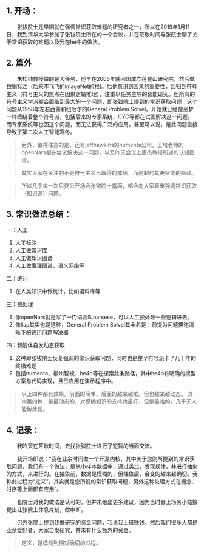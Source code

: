 ## 1. 开场：

　　张拔院士是早期就在强调常识获取难题的研究者之一，所以在2019年1月11日，我到清华大学参加了张钹院士所在的一个会议，并在茶歇时间与张院士聊了关于常识获取的难题以及我在he中的做法。

## 2. 篇外

　　朱松纯教授做的是大任务，他早在2005年就回国成立莲花山研究院，然后做数据标注（后来李飞飞的imageNet的根)。后他意识到因果的重要性，回归到符号主义（符号主义的焦点在因果逻辑推理），注重以任务主导的智能研究。但所有的符号主义学派都会面临到最大的一个问题，即张钹院士提到的常识获取问题，这个问题从1958年左右西蒙和纽厄尔的General Problem Solvel，开始就已经像恶梦一样缠绕着整个符号派，包括后来的专家系统，CYC等都在试图解决这一问题。而专家系统等也因这个问题，而无法获得广泛的应用。甚至可以说，是此问题直接导致了第二次人工智能寒冬。

> 另外，值得注意的是，还有jeffhawkins的numenta公司，王培老师的openNars都在尝试解决这一问题，以及昨天会议上唐杰教授所述的认知图谱。

> 其实大家在关注的不是符号主义已取得的成绩，而是制约其更智能的瓶颈。

> 所以几乎每一次只要公开场合张钹院士露面，都会向大家着重强调常识获取（知识源）问题。

## 3. 常识做法总结：

一：人工
1. 人工标注
2. 人工做常识库
3. 人工做知识图谱
4. 人工做事理图谱，语义网络等


二：统计
1. 在人类知识中做统计，比如语料库等


三：预处理
1. 像openNars就是写了一门语言叫narsese，可以人工预处理一些逻辑进去。
2. 像lisp其实也是这种，General Problem Solvel其全名是：前提为问题描述清晰下的通用问题解决器


四：智能体自发动态获取
1. 这种即张钹院士反复强调的常识获取问题，同时也是整个符号派卡了几十年的终极难题
2. 包括numenta、柳州智视、he4o等在探索此条路径，其中he4o有明确的模型方案与代码实现，且已应用在演示程序中。


> 以上四种都有效果。前面的简单，后面的越来越难。但也越来越动态。
其中第四种，是最动态的，对模糊知识的支持也最好，但是最难的，几乎无人能解此题。

## 4. 记录：
　　我昨天在茶歇时间，去找张钹院士进行了短暂的当面交流。

　　我开场即说：“我在业余时间做一个开源内核，其中关于您刚所提到的常识获取问题，我们有一个做法，是从小样本数据中，通过类比，发现规律，并进行抽象的方式，来进行的。在抽象前，数据是模糊的，但抽象后，会变的越来越确切。我称此过程为“定义”，其实就是您所说的常识获取问题，另外这种处理方式在概念、时序等上面都有应用”。

　　张院士对我的做法是认可的，但并未给出更多建议，因为当时会上场务小姑娘提出让张院士休息片刻，故中断。

　　另外张院士提到我做研究的资金问题，我说我上班赚钱。然后我们很多人都是业余爱好者，大家自发研究，并未有什么额外的资金。



> 定义，是模糊到相对确切的过程。
